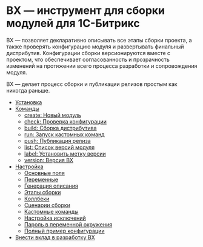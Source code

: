# BX &mdash; инструмент для сборки модулей для 1С-Битрикс

BX &mdash; позволяет декларативно описывать все этапы сборки проекта, 
а также проверять конфигурацию модуля и развертывать финальный дистрибутив. 
Конфигурации сборки версионируются вместе с проектом, что обеспечивает согласованность и прозрачность изменений 
на протяжении всего процесса разработки и сопровождения модуля.

BX &mdash; делает процесс сборки и публикации релизов простым как никогда раньше.

* [Установка](installation.md)
* [Команды](usage/)
  * [create: Новый модуль](usage/create.md)
  * [check: Проверка конфигурации](usage/check.md)
  * [build: Сборка дистрибутива](usage/build.md)
  * [run: Запуск кастомных команд](usage/run.md)
  * [push: Публикация релиза](usage/push.md)
  * [list: Список версий модуля](usage/list.md)
  * [label: Установить метку версии](usage/label.md)
  * [version: Версия BX](usage/version.md)
* [Настройка](configuration/)
  * [Основные поля](configuration/main.md)
  * [Переменные](configuration/variables.md)
  * [Генерация описания](configuration/changelog.md)
  * [Этапы сборки](configuration/stages.md)
  * [Коллбеки](configuration/callbacks.md)
  * [Сценарии сборки](configuration/builds.md)
  * [Кастомные команды](configuration/run.md)
  * [Настройка исключений](configuration/ignore.md)
  * [Пароль в переменной окружения](configuration/password.md)
  * [Полный пример конфигурации](configuration/example.md)
* [Внести вклад в разработку BX](contribution.md)
